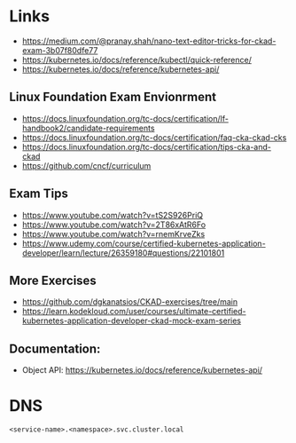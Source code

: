 # Links
* https://medium.com/@pranay.shah/nano-text-editor-tricks-for-ckad-exam-3b07f80dfe77
* https://kubernetes.io/docs/reference/kubectl/quick-reference/
* https://kubernetes.io/docs/reference/kubernetes-api/

## Linux Foundation Exam Envionrment
* https://docs.linuxfoundation.org/tc-docs/certification/lf-handbook2/candidate-requirements
* https://docs.linuxfoundation.org/tc-docs/certification/faq-cka-ckad-cks
* https://docs.linuxfoundation.org/tc-docs/certification/tips-cka-and-ckad
* https://github.com/cncf/curriculum

## Exam Tips
* https://www.youtube.com/watch?v=tS2S926PriQ
* https://www.youtube.com/watch?v=2T86xAtR6Fo
* https://www.youtube.com/watch?v=rnemKrveZks
* https://www.udemy.com/course/certified-kubernetes-application-developer/learn/lecture/26359180#questions/22101801

## More Exercises
* https://github.com/dgkanatsios/CKAD-exercises/tree/main
* https://learn.kodekloud.com/user/courses/ultimate-certified-kubernetes-application-developer-ckad-mock-exam-series

## Documentation:
* Object API: https://kubernetes.io/docs/reference/kubernetes-api/

# DNS
```
<service-name>.<namespace>.svc.cluster.local
```